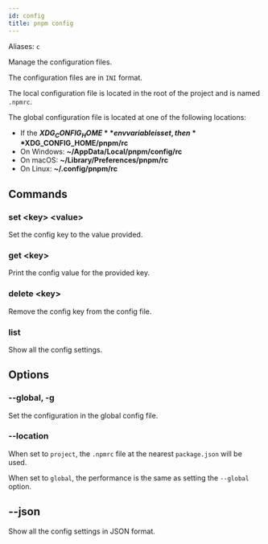 ```yaml
---
id: config
title: pnpm config
---
```


Aliases: `c`

Manage the configuration files.

The configuration files are in `INI` format.

The local configuration file is located in the root of the project and is named `.npmrc`.

The global configuration file is located at one of the following locations:

* If the **$XDG_CONFIG_HOME** env variable is set, then **$XDG_CONFIG_HOME/pnpm/rc**
* On Windows: **~/AppData/Local/pnpm/config/rc**
* On macOS: **~/Library/Preferences/pnpm/rc**
* On Linux: **~/.config/pnpm/rc**

## Commands

### set &lt;key> &lt;value>

Set the config key to the value provided.

### get &lt;key>

Print the config value for the provided key.

### delete &lt;key>

Remove the config key from the config file.

### list

Show all the config settings.

## Options

### --global, -g

Set the configuration in the global config file.

### --location

When set to `project`, the `.npmrc` file at the nearest `package.json` will be used.

When set to `global`, the performance is the same as setting the `--global` option.

## --json

Show all the config settings in JSON format.

